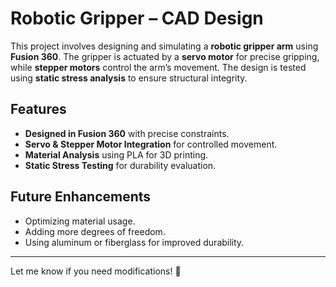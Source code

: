 # Robotic Gripper – CAD Design  

This project involves designing and simulating a **robotic gripper arm** using **Fusion 360**. The gripper is actuated by a **servo motor** for precise gripping, while **stepper motors** control the arm’s movement. The design is tested using **static stress analysis** to ensure structural integrity.  

## Features  
- **Designed in Fusion 360** with precise constraints.  
- **Servo & Stepper Motor Integration** for controlled movement.  
- **Material Analysis** using PLA for 3D printing.  
- **Static Stress Testing** for durability evaluation.  

## Future Enhancements  
- Optimizing material usage.  
- Adding more degrees of freedom.  
- Using aluminum or fiberglass for improved durability.  

---

Let me know if you need modifications! 🚀
